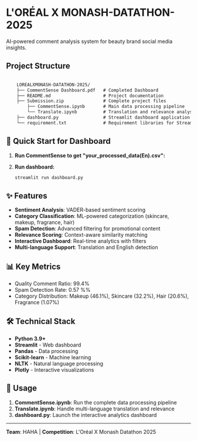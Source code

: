 # L'ORÉAL X MONASH-DATATHON-2025

AI-powered comment analysis system for beauty brand social media insights.

## Project Structure
```markdown

    LOREALXMONASH-DATATHON-2025/
    ├── CommentSense Dashboard.pdf   # Completed Dashboard
    ├── README.md                    # Project documentation
    ├── Submission.zip               # Complete project files
        ├── CommentSense.ipynb       # Main data processing pipeline
        └── Translate.ipynb          # Translation and relevance analysis
    ├── dashboard.py                 # Streamlit dashboard application
    └── requirement.txt              # Requirement libraries for Streamlit
```

## 🚀 Quick Start for Dashboard

1. **Run CommentSense to get "your_processed_data(En).csv":**

2. **Run dashboard:**
   ```bash
   streamlit run dashboard.py
   ```

## ✨ Features

- **Sentiment Analysis**: VADER-based sentiment scoring
- **Category Classification**: ML-powered categorization (skincare, makeup, fragrance, hair)
- **Spam Detection**: Advanced filtering for promotional content
- **Relevance Scoring**: Context-aware similarity matching
- **Interactive Dashboard**: Real-time analytics with filters
- **Multi-language Support**: Translation and English detection

## 📊 Key Metrics

- Quality Comment Ratio: 99.4%
- Spam Detection Rate: 0.57 %%
- Category Distribution: Makeup (46.1%), Skincare (32.2%), Hair (20.6%), Fragrance (1.07%)

## 🛠️ Technical Stack

- **Python 3.9+**
- **Streamlit** - Web dashboard
- **Pandas** - Data processing
- **Scikit-learn** - Machine learning
- **NLTK** - Natural language processing
- **Plotly** - Interactive visualizations

## 📝 Usage

1. **CommentSense.ipynb**: Run the complete data processing pipeline
2. **Translate.ipynb**: Handle multi-language translation and relevance
3. **dashboard.py**: Launch the interactive analytics dashboard

---

**Team**: HAHA | **Competition**: L'Oréal X Monash Datathon 2025
